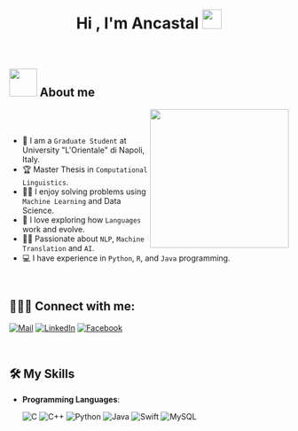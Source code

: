 <h1 align="center">Hi , I'm Ancastal <img src="https://media.giphy.com/media/hvRJCLFzcasrR4ia7z/giphy.gif" width="35"></h1>



<br>


	
## <picture><img src = "https://github.com/7oSkaaa/7oSkaaa/blob/main/Images/about_me.gif?raw=true" width = 50px></picture> About me

<picture> <img align="right" src="https://github.com/7oSkaaa/7oSkaaa/blob/main/Images/Right_Side.gif?raw=true" width = 250px></picture>

<br><br>

- :school: I am a `Graduate Student` at University "L'Orientale" di Napoli, Italy.
- :trophy: Master Thesis in `Computational Linguistics`.
- :technologist: I enjoy solving problems using `Machine Learning` and Data Science.
- :brain: I love exploring how `Languages` work and evolve.
- :student: Passionate about `NLP`, `Machine Translation` and `AI`.
- :computer: I have experience in `Python`, `R`, and `Java` programming.

<br>


## 🧑🏻‍💻 **Connect with me**:

<a href="mailto:a.castaldo19@studenti.unior.it">![Mail](https://img.shields.io/badge/Gmail-D14836?style=for-the-badge&logo=gmail&logoColor=white)</a>
<a href="/">![LinkedIn](https://img.shields.io/badge/LinkedIn-0077B5?style=for-the-badge&logo=linkedin&logoColor=white)</a>
<a href="/">![Facebook](https://img.shields.io/badge/Facebook-1877F2?style=for-the-badge&logo=facebook&logoColor=white)</a>

<br>

## 🛠️ My Skills

<p align="center">

- **Programming Languages**:
    
    ![C](https://img.shields.io/badge/C%20-%232370ED.svg?style=for-the-badge&logo=c&logoColor=white)
    ![C++](https://img.shields.io/badge/C++%20-%2300599C.svg?style=for-the-badge&logo=c%2B%2B&logoColor=white)
    ![Python](https://img.shields.io/badge/Python%20-%2314354C.svg?style=for-the-badge&logo=python&logoColor=white)
    ![Java](https://img.shields.io/badge/Java-ED8B00?style=for-the-badge&logo=openjdk&logoColor=white)
    ![Swift](https://img.shields.io/badge/Swift-FA7343?style=for-the-badge&logo=swift&logoColor=white)
    ![MySQL](https://img.shields.io/badge/MySQL-005C84?style=for-the-badge&logo=mysql&logoColor=white)
<br>   

&emsp; 
